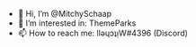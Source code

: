 - 👋 Hi, I’m @MitchySchaap
- 👀 I’m interested in: ThemeParks
- 📫 How to reach me: llǝɥɔʇᴉW#4396 (Discord)

<!---
MitchySchaap/MitchySchaap is a ✨ special ✨ repository because its `README.md` (this file) appears on your GitHub profile.
You can click the Preview link to take a look at your changes.
--->
